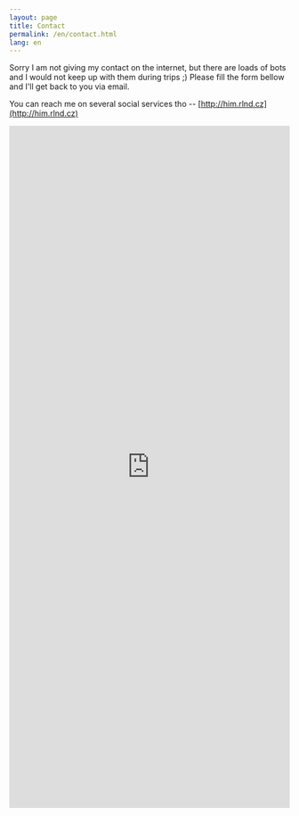 ```yaml
---
layout: page
title: Contact
permalink: /en/contact.html
lang: en
---
```


Sorry I am not giving my contact on the internet, but there are loads of bots and I would not keep up with them during trips ;) Please fill the form bellow and I'll get back to you via email.

You can reach me on several social services tho -- [http://him.rlnd.cz](http://him.rlnd.cz)

<iframe   src="https://docs.google.com/forms/d/1Q3qdoscrdhaH2kZpLbQMCC5zqaJBZR55-DkIPMt5Z04/viewform?embedded=true&hl=en"
          width="100%"
          height="1224px"
          frameborder="0"
          marginheight="0"
          marginwidth="0"
>
  Loading...
</iframe>
